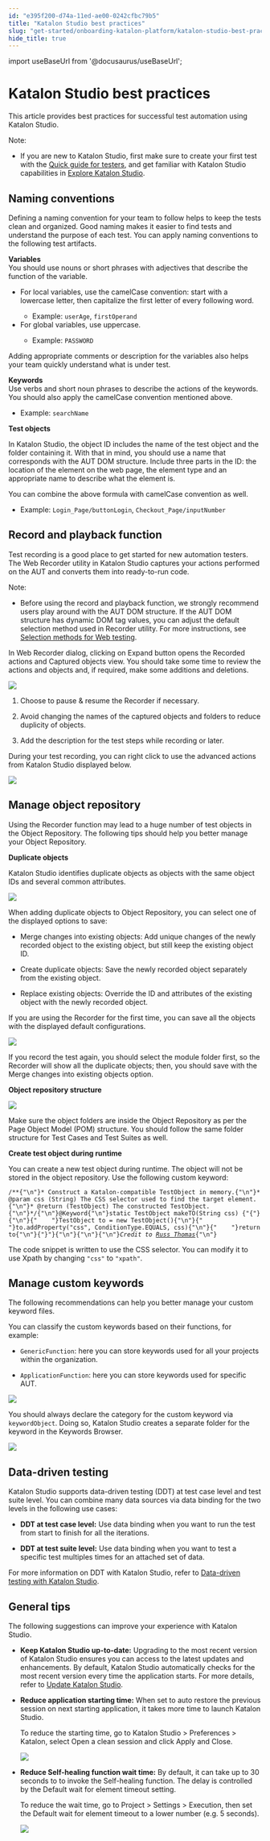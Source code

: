```yaml
---
id: "e395f200-d74a-11ed-ae00-0242cfbc79b5"
title: "Katalon Studio best practices"
slug: "get-started/onboarding-katalon-platform/katalon-studio-best-practices"
hide_title: true
---
```

import useBaseUrl from '@docusaurus/useBaseUrl';


# <a id="concept-8478" class="anchor_top_offset"/><a id="ariaid-title1" class="anchor_top_offset"/>Katalon Studio best practices

<p xmlns="http://www.w3.org/1999/xhtml" className="p">This article provides best practices for successful test automation using Katalon Studio.</p> 
<div xmlns="http://www.w3.org/1999/xhtml" className="note note note_note"><span className="note__title">Note:</span> <ul className="ul"><li className="li"><p className="p">If you are new to <span className="ph">Katalon Studio</span>, first make sure to create your first test with the <a className="xref" href="/docs/get-started/onboarding-katalon-platform/quick-guide-for-testers">Quick guide for testers</a>, and get familiar with <span className="ph">Katalon Studio</span> capabilities in <a className="xref" href="/docs/get-started/onboarding-katalon-platform/explore-katalon-studio">Explore Katalon Studio</a>.</p></li></ul></div>

## Naming conventions

<p xmlns="http://www.w3.org/1999/xhtml" className="p">Defining a naming convention for your team to follow helps to keep the tests clean and organized. Good naming makes it easier  to find tests and understand the purpose of each test. You can apply naming conventions to the following test artifacts.</p> 
<strong xmlns="http://www.w3.org/1999/xhtml" className="ph b">Variables</strong> 
<div xmlns="http://www.w3.org/1999/xhtml" className="p">You should use nouns or short phrases with adjectives that describe the function of the variable.<ul className="ul"><li className="li"><div className="p">For local variables, use the camelCase convention: start with a lowercase letter, then capitalize the first letter of every following word.<ul className="ul"><li className="li">Example: <code className="ph codeph">userAge</code>, <code className="ph codeph">firstOperand</code></li></ul></div></li><li className="li"><div className="p">For global variables, use uppercase.<ul className="ul"><li className="li">Example: <code className="ph codeph">PASSWORD</code></li></ul></div></li></ul> </div>
<p xmlns="http://www.w3.org/1999/xhtml" className="p">Adding appropriate comments or description for the variables also  helps your team quickly understand what is under test.</p> 
<strong xmlns="http://www.w3.org/1999/xhtml" className="ph b">Keywords</strong> 
<div xmlns="http://www.w3.org/1999/xhtml" className="p">Use verbs and short noun phrases to describe the actions of the keywords. You should also apply the camelCase convention mentioned above.<ul className="ul"><li className="li"><p className="p">Example: <code className="ph codeph">searchName</code></p></li></ul></div>
<strong xmlns="http://www.w3.org/1999/xhtml" className="ph b">Test objects</strong> 
<p xmlns="http://www.w3.org/1999/xhtml" className="p">In <span className="ph">Katalon Studio</span>, the object ID includes the name of the  test object and the folder containing it. With that in mind, you should use a name that corresponds with the AUT DOM structure.  Include three parts in the ID: the   location of the element on the web page, the element type and an appropriate name to describe what the element is.</p> 
<p xmlns="http://www.w3.org/1999/xhtml" className="p">You can combine the above formula with camelCase convention as well.</p> 
<ul xmlns="http://www.w3.org/1999/xhtml" className="ul"><li className="li">Example: <code className="ph codeph">Login_Page/buttonLogin</code>, <code className="ph codeph">Checkout_Page/inputNumber</code></li></ul> 

## Record and playback function

<p xmlns="http://www.w3.org/1999/xhtml" className="p">Test recording is a good place  to get started for new automation testers. The Web Recorder utility in <span className="ph">Katalon Studio</span> captures  your actions  performed on the AUT and converts  them into ready-to-run code.</p> 
<div xmlns="http://www.w3.org/1999/xhtml" className="p"><div className="note note note_note"><span className="note__title">Note:</span> <ul className="ul"><li className="li">Before using the record and playback function, we strongly recommend users play around with the AUT DOM structure. If the AUT DOM structure has dynamic DOM tag values, you can adjust the default selection method used in Recorder  utility. For more instructions, see <a className="xref" href="/docs/create-tests/test-objects/web-test-objects/selection-methods-for-web-tests-in-katalon-studio">Selection methods for Web testing</a>.</li></ul></div></div>
<p xmlns="http://www.w3.org/1999/xhtml" className="p">In <span className="ph uicontrol">Web Recorder</span> dialog, clicking on <span className="ph uicontrol">Expand</span> button  opens the Recorded actions and Captured objects view. You should  take some time to review the actions  and   objects and, if required, make some additions   and deletions.</p> 
<p xmlns="http://www.w3.org/1999/xhtml" className="p"><img className="image" width={700} src={useBaseUrl("/dd635620-d74a-11ed-ae00-0242cfbc79b5.png")} /></p> 
<ol xmlns="http://www.w3.org/1999/xhtml" className="ol"><li className="li"><p className="p">Choose to pause &amp; resume the Recorder if necessary.</p></li><li className="li"><p className="p">Avoid changing the names of the captured objects and  folders to reduce duplicity of objects. </p></li><li className="li"><p className="p">Add the description for the test steps while recording       or later.     </p></li></ol> 
<p xmlns="http://www.w3.org/1999/xhtml" className="p">During your test recording, you can  right click to use the  advanced actions from <span className="ph">Katalon Studio</span> displayed below.</p> 
<p xmlns="http://www.w3.org/1999/xhtml" className="p"><img className="image" width={700} src={useBaseUrl("/d4363ef0-d74a-11ed-ae00-0242cfbc79b5.png")} /></p> 

## Manage  object repository

<p xmlns="http://www.w3.org/1999/xhtml" className="p">Using the Recorder function may lead to a huge number of  test objects in  the Object Repository. The following tips should help you better manage your Object Repository.</p> 
<p xmlns="http://www.w3.org/1999/xhtml" className="p"><strong className="ph b">Duplicate objects</strong></p> 
<p xmlns="http://www.w3.org/1999/xhtml" className="p"><span className="ph">Katalon Studio</span> identifies duplicate objects as objects with the same object IDs and several common attributes. </p> 
<p xmlns="http://www.w3.org/1999/xhtml" className="p">   <img className="image" width={500} src={useBaseUrl("/56f56b60-5620-11ed-a602-0242cfbc79b5.png")} /></p> 
<div xmlns="http://www.w3.org/1999/xhtml" className="p">When adding duplicate objects to Object Repository, you can select one of the displayed options to save:<ul className="ul"><li className="li"><p className="p"><span className="ph uicontrol">Merge changes into existing objects</span>: Add unique changes of the newly recorded object to the existing object, but still keep the existing object ID.</p></li><li className="li"><p className="p"><span className="ph uicontrol">Create duplicate objects</span>: Save the newly recorded object separately from the existing object.</p></li><li className="li"><p className="p"><span className="ph uicontrol">Replace existing objects</span>: Override the ID and attributes of the existing object with the newly recorded object.</p></li></ul></div>
<p xmlns="http://www.w3.org/1999/xhtml" className="p">If you are using the Recorder for the first time, you can save all the objects with the displayed default configurations.</p> 
<p xmlns="http://www.w3.org/1999/xhtml" className="p"><img className="image" width={500} src={useBaseUrl("/e18672f0-d74a-11ed-ae00-0242cfbc79b5.png")} /></p> 
<p xmlns="http://www.w3.org/1999/xhtml" className="p">If you record the test again, you should select the module folder first, so the  Recorder will show all the duplicate objects; then, you should save with the   <span className="ph uicontrol">Merge changes into existing objects</span>  option.</p> 
<p xmlns="http://www.w3.org/1999/xhtml" className="p"><strong className="ph b">Object repository structure</strong></p> 
<p xmlns="http://www.w3.org/1999/xhtml" className="p"><img className="image" width={300} src={useBaseUrl("/db887ba0-d74a-11ed-ae00-0242cfbc79b5.png")} /></p> 
<p xmlns="http://www.w3.org/1999/xhtml" className="p">Make sure the object folders are inside the Object Repository as per the Page Object Model (POM) structure. You should follow the same folder structure for Test Cases and Test Suites as well.</p> 
<p xmlns="http://www.w3.org/1999/xhtml" className="p"><strong className="ph b">Create test object during runtime</strong></p> 
<div xmlns="http://www.w3.org/1999/xhtml" className="p">You can create a new test object during
  runtime. The object will not be stored in the object repository. Use the following custom keyword:<pre className="pre codeblock"><code>/**{"\n"}* Construct a Katalon-compatible TestObject in memory.{"\n"}* @param css (String) The CSS selector used to find the target element.{"\n"}* @return (TestObject) The constructed TestObject. {"\n"}*/{"\n"}@Keyword{"\n"}static TestObject makeTO(String css) {"{"}{"\n"}{"    "}TestObject to = new TestObject(){"\n"}{"    "}to.addProperty("css", ConditionType.EQUALS, css){"\n"}{"    "}return to{"\n"}{"}"}{"\n"}{"\n"}{"\n"}<em className="ph i">Credit to <a className="xref j-external-link" href="https://forum.katalon.com/discussion/6171/creation-of-test-object-in-object-repository-in-runtime#Comment_13991" target="_blank">Russ Thomas</a></em>{"\n"}</code></pre>The code snippet is written to use the CSS selector. You can  modify it to use Xpath by changing <code className="ph codeph">"css"</code> to <code className="ph codeph">"xpath"</code>.</div>

## Manage custom keywords

<p xmlns="http://www.w3.org/1999/xhtml" className="p">The following recommendations can help you better manage your custom keyword files.</p> 
<div xmlns="http://www.w3.org/1999/xhtml" className="p">You can classify the custom keywords based on their functions, for example:<ul className="ul"><li className="li"><p className="p"><code className="ph codeph">GenericFunction</code>: here you can store keywords used for all your projects within the organization.</p></li><li className="li"><p className="p"><code className="ph codeph">ApplicationFunction</code>: here you can store keywords used for specific AUT.</p></li></ul></div>
<p xmlns="http://www.w3.org/1999/xhtml" className="p"><img className="image" width={300} src={useBaseUrl("/d73a7e40-d74a-11ed-ae00-0242cfbc79b5.png")} /></p> 
<p xmlns="http://www.w3.org/1999/xhtml" className="p">You should   always declare the category for the custom keyword via <code className="ph codeph">keywordObject</code>. Doing so, <span className="ph">Katalon Studio</span> creates a separate folder for the keyword in the Keywords Browser.</p> 
<p xmlns="http://www.w3.org/1999/xhtml" className="p"><img className="image" width={700} src={useBaseUrl("/df798bf0-d74a-11ed-ae00-0242cfbc79b5.png")} /></p> 

## Data-driven testing

<div xmlns="http://www.w3.org/1999/xhtml" className="p"><span className="ph">Katalon Studio</span> supports data-driven testing (DDT) at  test case level and  test suite level. You can  combine many data sources via data binding for the two levels in the following use cases:<ul className="ul"><li className="li"><p className="p"><strong className="ph b">DDT at test case level:</strong> Use data binding when you want to run the test from start to finish for all the iterations.</p></li><li className="li"><p className="p"><strong className="ph b">DDT at test suite level:</strong> Use data binding when you want to test a specific test multiples times for an attached set of data.</p></li></ul>For more information on DDT with <span className="ph">Katalon Studio</span>, refer to <a className="xref" href="/docs/create-tests/data-driven-testing/data-driven-testing-with-katalon-studio">Data-driven testing with Katalon Studio</a>.</div>

## General tips

<p xmlns="http://www.w3.org/1999/xhtml" className="p">The following suggestions can improve your experience with <span className="ph">Katalon Studio</span>.</p> 
<ul xmlns="http://www.w3.org/1999/xhtml" className="ul"><li className="li"><p className="p"><strong className="ph b">Keep Katalon Studio up-to-date:</strong> Upgrading to the most recent version of <span className="ph">Katalon Studio</span> ensures you can access to the latest updates and enhancements. By default, <span className="ph">Katalon Studio</span> automatically checks for the most recent version every time the application starts. For more details, refer to <a className="xref" href="/docs/get-started/set-up-your-workspace/update-katalon-studio">Update Katalon Studio</a>.</p></li><li className="li"><p className="p"><strong className="ph b">Reduce application starting time:</strong> When set to auto restore the previous session on next starting application, it takes more time to launch Katalon Studio.</p><p className="p">To reduce the starting time, go to <span className="ph uicontrol">Katalon Studio</span> &gt; <span className="ph uicontrol">Preferences</span> &gt; <span className="ph uicontrol">Katalon</span>, select <span className="ph uicontrol">Open a clean session</span> and click <span className="ph uicontrol">Apply and Close</span>.</p><p className="p"><img className="image" width={500} src={useBaseUrl("/d9164320-d74a-11ed-ae00-0242cfbc79b5.png")} /></p></li><li className="li"><p className="p"><strong className="ph b">Reduce Self-healing function wait time:</strong> By default, it can take up to 30 seconds to to invoke the Self-healing function. The delay is controlled by the   <span className="ph uicontrol">Default wait for element timeout</span> setting. </p><p className="p">To reduce the wait time, go to <span className="ph uicontrol">Project</span> &gt; <span className="ph uicontrol">Settings</span> &gt; <span className="ph uicontrol">Execution</span>, then set the <span className="ph uicontrol">Default wait for element timeout</span> to a lower number (e.g. 5 seconds).</p><p className="p"><img className="image" width={500} src={useBaseUrl("/d25968a0-d74a-11ed-ae00-0242cfbc79b5.png")} /></p></li></ul> 
